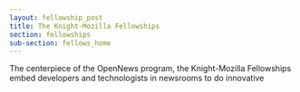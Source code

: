 ```yaml
---
layout: fellowship_post
title: The Knight-Mozilla Fellowships
section: fellowships
sub-section: fellows_home
---
```


<p class="bodybig">The centerpiece of the OpenNews program, the Knight-Mozilla Fellowships embed developers and technologists in newsrooms to do innovative</p>